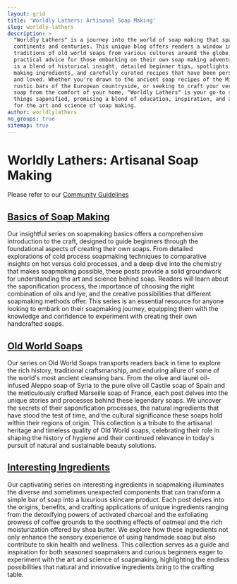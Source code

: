 ```yaml
---
layout: grid
title: 'Worldly Lathers: Artisanal Soap Making'
slug: worldly-lathers
description: >
  "Worldly Lathers" is a journey into the world of soap making that spans
  continents and centuries. This unique blog offers readers a window into the rich
  traditions of old world soaps from various cultures around the globe, combined with
  practical advice for those embarking on their own soap making adventures. Each post
  is a blend of historical insight, detailed beginner tips, spotlights on diverse soap
  making ingredients, and carefully curated recipes that have been personally tested
  and loved. Whether you're drawn to the ancient soap recipes of the Middle East, the
  rustic bars of the European countryside, or seeking to craft your very own bespoke
  soap from the comfort of your home, "Worldly Lathers" is your go-to source for all
  things saponified, promising a blend of education, inspiration, and a deep appreciation
  for the art and science of soap making.
author: worldlylathers
no_groups: true
sitemap: true
---
```


# Worldly Lathers: Artisanal Soap Making

Please refer to our [Community Guidelines](/community-guidelines)

## [Basics of Soap Making](/basics-of-soap-making)

Our insightful series on soapmaking basics offers a comprehensive introduction to the
craft, designed to guide beginners through the foundational aspects of creating their
own soaps. From detailed explorations of cold process soapmaking techniques to comparative
insights on hot versus cold processes, and a deep dive into the chemistry that makes
soapmaking possible, these posts provide a solid groundwork for understanding the art and
science behind soap. Readers will learn about the saponification process, the importance
of choosing the right combination of oils and lye, and the creative possibilities that
different soapmaking methods offer. This series is an essential resource for anyone
looking to embark on their soapmaking journey, equipping them with the knowledge and
confidence to experiment with creating their own handcrafted soaps.

## [Old World Soaps](/old-world-soaps)

Our series on Old World Soaps transports readers back in time to explore the rich history,
traditional craftsmanship, and enduring allure of some of the world's most ancient cleansing
bars. From the olive and laurel oil-infused Aleppo soap of Syria to the pure olive oil
Castile soap of Spain and the meticulously crafted Marseille soap of France, each post
delves into the unique stories and processes behind these legendary soaps. We uncover the
secrets of their saponification processes, the natural ingredients that have stood the test
of time, and the cultural significance these soaps hold within their regions of origin. This
collection is a tribute to the artisanal heritage and timeless quality of Old World soaps,
celebrating their role in shaping the history of hygiene and their continued relevance in
today's pursuit of natural and sustainable beauty solutions.

## [Interesting Ingredients](/interesting-ingredients)

Our captivating series on interesting ingredients in soapmaking illuminates the diverse and
sometimes unexpected components that can transform a simple bar of soap into a luxurious
skincare product. Each post delves into the origins, benefits, and crafting applications of
unique ingredients ranging from the detoxifying powers of activated charcoal and the
exfoliating prowess of coffee grounds to the soothing effects of oatmeal and the rich
moisturization offered by shea butter. We explore how these ingredients not only enhance the
sensory experience of using handmade soap but also contribute to skin health and wellness.
This collection serves as a guide and inspiration for both seasoned soapmakers and curious
beginners eager to experiment with the art and science of soapmaking, highlighting the
endless possibilities that natural and innovative ingredients bring to the crafting table.